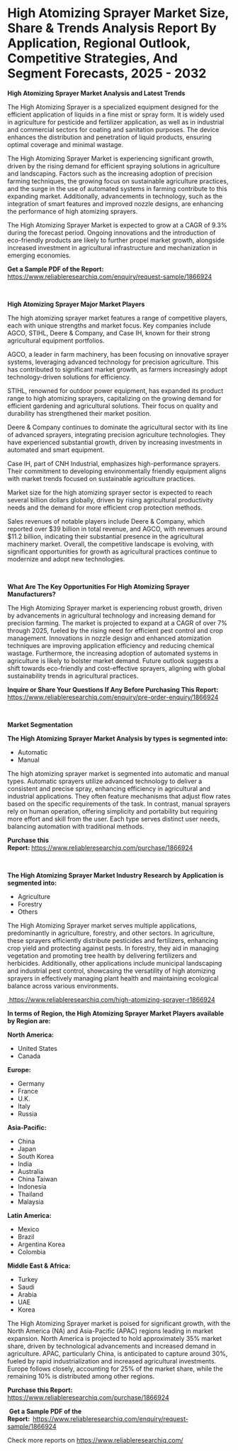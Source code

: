 <p><h1>High Atomizing Sprayer Market Size, Share & Trends Analysis Report By Application, Regional Outlook, Competitive Strategies, And Segment Forecasts, 2025 - 2032</h1></p><p><strong>High Atomizing Sprayer Market Analysis and Latest Trends</strong></p>
<p><p>The High Atomizing Sprayer is a specialized equipment designed for the efficient application of liquids in a fine mist or spray form. It is widely used in agriculture for pesticide and fertilizer application, as well as in industrial and commercial sectors for coating and sanitation purposes. The device enhances the distribution and penetration of liquid products, ensuring optimal coverage and minimal wastage.</p><p>The High Atomizing Sprayer Market is experiencing significant growth, driven by the rising demand for efficient spraying solutions in agriculture and landscaping. Factors such as the increasing adoption of precision farming techniques, the growing focus on sustainable agriculture practices, and the surge in the use of automated systems in farming contribute to this expanding market. Additionally, advancements in technology, such as the integration of smart features and improved nozzle designs, are enhancing the performance of high atomizing sprayers.</p><p>The High Atomizing Sprayer Market is expected to grow at a CAGR of 9.3% during the forecast period. Ongoing innovations and the introduction of eco-friendly products are likely to further propel market growth, alongside increased investment in agricultural infrastructure and mechanization in emerging economies.</p></p>
<p><strong>Get a Sample PDF of the Report:&nbsp;</strong> <a href="https://www.reliableresearchiq.com/enquiry/request-sample/1866924?utm_campaign=2269&utm_medium=2&utm_source=Github&utm_content=ia&utm_term=28022025&utm_id=high-atomizing-sprayer">https://www.reliableresearchiq.com/enquiry/request-sample/1866924</a></p>
<p>&nbsp;</p>
<p><strong>High Atomizing Sprayer Major Market Players</strong></p>
<p><p>The high atomizing sprayer market features a range of competitive players, each with unique strengths and market focus. Key companies include AGCO, STIHL, Deere & Company, and Case IH, known for their strong agricultural equipment portfolios.</p><p>AGCO, a leader in farm machinery, has been focusing on innovative sprayer systems, leveraging advanced technology for precision agriculture. This has contributed to significant market growth, as farmers increasingly adopt technology-driven solutions for efficiency.</p><p>STIHL, renowned for outdoor power equipment, has expanded its product range to high atomizing sprayers, capitalizing on the growing demand for efficient gardening and agricultural solutions. Their focus on quality and durability has strengthened their market position.</p><p>Deere & Company continues to dominate the agricultural sector with its line of advanced sprayers, integrating precision agriculture technologies. They have experienced substantial growth, driven by increasing investments in automated and smart equipment.</p><p>Case IH, part of CNH Industrial, emphasizes high-performance sprayers. Their commitment to developing environmentally friendly equipment aligns with market trends focused on sustainable agriculture practices.</p><p>Market size for the high atomizing sprayer sector is expected to reach several billion dollars globally, driven by rising agricultural productivity needs and the demand for more efficient crop protection methods.</p><p>Sales revenues of notable players include Deere & Company, which reported over $39 billion in total revenue, and AGCO, with revenues around $11.2 billion, indicating their substantial presence in the agricultural machinery market. Overall, the competitive landscape is evolving, with significant opportunities for growth as agricultural practices continue to modernize and adopt new technologies.</p></p>
<p>&nbsp;</p>
<p><strong>What Are The Key Opportunities For High Atomizing Sprayer Manufacturers?</strong></p>
<p><p>The High Atomizing Sprayer market is experiencing robust growth, driven by advancements in agricultural technology and increasing demand for precision farming. The market is projected to expand at a CAGR of over 7% through 2025, fueled by the rising need for efficient pest control and crop management. Innovations in nozzle design and enhanced atomization techniques are improving application efficiency and reducing chemical wastage. Furthermore, the increasing adoption of automated systems in agriculture is likely to bolster market demand. Future outlook suggests a shift towards eco-friendly and cost-effective sprayers, aligning with global sustainability trends in agricultural practices.</p></p>
<p><strong>Inquire or Share Your Questions If Any Before Purchasing This Report:</strong> <a href="https://www.reliableresearchiq.com/enquiry/pre-order-enquiry/1866924?utm_campaign=2269&utm_medium=2&utm_source=Github&utm_content=ia&utm_term=28022025&utm_id=high-atomizing-sprayer">https://www.reliableresearchiq.com/enquiry/pre-order-enquiry/1866924</a></p>
<p>&nbsp;</p>
<p><strong>Market Segmentation</strong></p>
<p><strong>The High Atomizing Sprayer Market Analysis by types is segmented into:</strong></p>
<p><ul><li>Automatic</li><li>Manual</li></ul></p>
<p><p>The high atomizing sprayer market is segmented into automatic and manual types. Automatic sprayers utilize advanced technology to deliver a consistent and precise spray, enhancing efficiency in agricultural and industrial applications. They often feature mechanisms that adjust flow rates based on the specific requirements of the task. In contrast, manual sprayers rely on human operation, offering simplicity and portability but requiring more effort and skill from the user. Each type serves distinct user needs, balancing automation with traditional methods.</p></p>
<p><strong>Purchase this Report:&nbsp;</strong><a href="https://www.reliableresearchiq.com/purchase/1866924?utm_campaign=2269&utm_medium=2&utm_source=Github&utm_content=ia&utm_term=28022025&utm_id=high-atomizing-sprayer">https://www.reliableresearchiq.com/purchase/1866924</a></p>
<p>&nbsp;</p>
<p><strong>The High Atomizing Sprayer Market Industry Research by Application is segmented into:</strong></p>
<p><ul><li>Agriculture</li><li>Forestry</li><li>Others</li></ul></p>
<p><p>The High Atomizing Sprayer market serves multiple applications, predominantly in agriculture, forestry, and other sectors. In agriculture, these sprayers efficiently distribute pesticides and fertilizers, enhancing crop yield and protecting against pests. In forestry, they aid in managing vegetation and promoting tree health by delivering fertilizers and herbicides. Additionally, other applications include municipal landscaping and industrial pest control, showcasing the versatility of high atomizing sprayers in effectively managing plant health and maintaining ecological balance across various environments.</p></p>
<p><a href="https://www.reliableresearchiq.com/high-atomizing-sprayer-r1866924?utm_campaign=2269&utm_medium=2&utm_source=Github&utm_content=ia&utm_term=28022025&utm_id=high-atomizing-sprayer">&nbsp;https://www.reliableresearchiq.com/high-atomizing-sprayer-r1866924</a></p>
<p><strong>In terms of Region, the High Atomizing Sprayer Market Players available by Region are:</strong></p>
<p>
    <p> <strong> North America: </strong>
        <ul>
            <li>United States</li>
            <li>Canada</li>
        </ul>
        </p> 
    <p> <strong> Europe: </strong>
        <ul>
            <li>Germany</li>
            <li>France</li>
            <li>U.K.</li>
            <li>Italy</li>
            <li>Russia</li>
        </ul>
        </p> 
    <p> <strong> Asia-Pacific: </strong>
        <ul>
            <li>China</li>
            <li>Japan</li>
            <li>South Korea</li>
            <li>India</li>
            <li>Australia</li>
            <li>China Taiwan</li>
            <li>Indonesia</li>
            <li>Thailand</li>
            <li>Malaysia</li>
        </ul>
        </p> 
    <p> <strong> Latin America: </strong>
        <ul>
            <li>Mexico</li>
            <li>Brazil</li>
            <li>Argentina Korea</li>
            <li>Colombia</li>
        </ul>
        </p> 
    <p> <strong> Middle East & Africa: </strong>
        <ul>
            <li>Turkey</li>
            <li>Saudi</li>
            <li>Arabia</li>
            <li>UAE</li>
            <li>Korea</li>
        </ul>
    </p>
    </p>
<p><p>The High Atomizing Sprayer market is poised for significant growth, with the North America (NA) and Asia-Pacific (APAC) regions leading in market expansion. North America is projected to hold approximately 35% market share, driven by technological advancements and increased demand in agriculture. APAC, particularly China, is anticipated to capture around 30%, fueled by rapid industrialization and increased agricultural investments. Europe follows closely, accounting for 25% of the market share, while the remaining 10% is distributed among other regions.</p></p>
<p><strong>Purchase this Report: </strong><a href="https://www.reliableresearchiq.com/purchase/1866924?utm_campaign=2269&utm_medium=2&utm_source=Github&utm_content=ia&utm_term=28022025&utm_id=high-atomizing-sprayer">https://www.reliableresearchiq.com/purchase/1866924</a></p>
<p>&nbsp;<strong>Get a Sample PDF of the Report:&nbsp;&nbsp;</strong><a href="https://www.reliableresearchiq.com/enquiry/request-sample/1866924?utm_campaign=2269&utm_medium=2&utm_source=Github&utm_content=ia&utm_term=28022025&utm_id=high-atomizing-sprayer">https://www.reliableresearchiq.com/enquiry/request-sample/1866924</a></p>
<p><strong></strong></p>
<p>Check more reports on <a href="https://www.reliableresearchiq.com/?utm_campaign=2269&utm_medium=2&utm_source=Github&utm_content=ia&utm_term=28022025&utm_id=high-atomizing-sprayer">https://www.reliableresearchiq.com/</a></p>